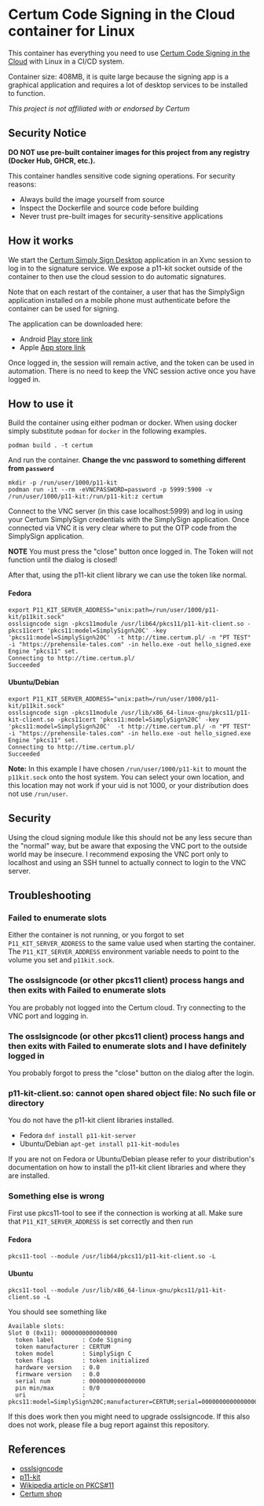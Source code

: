 # Certum Code Signing in the Cloud container for Linux

This container has everything you need to use [Certum Code Signing in the Cloud](https://shop.certum.eu/code-signing.html) with Linux in a CI/CD system.

Container size: 408MB, it is quite large because the signing app is a graphical application and requires a lot of desktop services to be installed to function.

*This project is not affiliated with or endorsed by Certum*

## Security Notice

**DO NOT use pre-built container images for this project from any registry (Docker Hub, GHCR, etc.).**

This container handles sensitive code signing operations. For security reasons:

 - Always build the image yourself from source
 - Inspect the Dockerfile and source code before building
 - Never trust pre-built images for security-sensitive applications

## How it works

We start the [Certum Simply Sign Desktop](https://support.certum.eu/en/software/procertum-smartsign/) application in an Xvnc session to log in to the signature service. We expose a p11-kit socket outside of the container to then use the cloud session to do automatic signatures.

Note that on each restart of the container, a user that has the SimplySign application installed on a mobile phone must authenticate before the container can be used for signing.

The application can be downloaded here:

 * Android [Play store link](https://play.google.com/store/apps/details?id=com.assecods.certum.simplysign)
 * Apple [App store link](https://apps.apple.com/pl/app/certum-simplysign/id1244415465)

Once logged in, the session will remain active, and the token can be used in automation. There is no need to keep the VNC session active once you have logged in.

## How to use it

Build the container using either podman or docker. When using docker simply substitute `podman` for `docker` in the following examples.

`podman build . -t certum`

And run the container. **Change the vnc password to something different from `password`**

```
mkdir -p /run/user/1000/p11-kit
podman run -it --rm -eVNCPASSWORD=password -p 5999:5900 -v /run/user/1000/p11-kit:/run/p11-kit:z certum
```

Connect to the VNC server (in this case localhost:5999) and log in using your Certum SimplySign credentials with the SimplySign application. Once connected via VNC it is very clear where to put the OTP code from the SimplySign application.

**NOTE** You must press the "close" button once logged in. The Token will not function until the dialog is closed!

After that, using the p11-kit client library we can use the token like normal.

#### Fedora
```
export P11_KIT_SERVER_ADDRESS="unix:path=/run/user/1000/p11-kit/p11kit.sock"
osslsigncode sign -pkcs11module /usr/lib64/pkcs11/p11-kit-client.so -pkcs11cert 'pkcs11:model=SimplySign%20C' -key 'pkcs11:model=SimplySign%20C'  -t http://time.certum.pl/ -n "PT TEST" -i "https://prehensile-tales.com" -in hello.exe -out hello_signed.exe
Engine "pkcs11" set.
Connecting to http://time.certum.pl/
Succeeded
```

#### Ubuntu/Debian
```
export P11_KIT_SERVER_ADDRESS="unix:path=/run/user/1000/p11-kit/p11kit.sock"
osslsigncode sign -pkcs11module /usr/lib/x86_64-linux-gnu/pkcs11/p11-kit-client.so -pkcs11cert 'pkcs11:model=SimplySign%20C' -key 'pkcs11:model=SimplySign%20C'  -t http://time.certum.pl/ -n "PT TEST" -i "https://prehensile-tales.com" -in hello.exe -out hello_signed.exe
Engine "pkcs11" set.
Connecting to http://time.certum.pl/
Succeeded
```

**Note:** In this example I have chosen `/run/user/1000/p11-kit` to mount the `p11kit.sock` onto the host system. You can select your own location, and this location may not work if your uid is not 1000, or your distribution does not use `/run/user`.


## Security

Using the cloud signing module like this should not be any less secure than the "normal" way, but be aware that exposing the VNC port to the outside world may be insecure. I recommend exposing the VNC port only to localhost and using an SSH tunnel to actually connect to login to the VNC server.

## Troubleshooting

### Failed to enumerate slots

Either the container is not running, or you forgot to set `P11_KIT_SERVER_ADDRESS` to the same value used when starting the container. The `P11_KIT_SERVER_ADDRESS` environment variable needs to point to the volume you set and `p11kit.sock`.

### The osslsigncode (or other pkcs11 client) process hangs and then exits with Failed to enumerate slots
You are probably not logged into the Certum cloud. Try connecting to the VNC port and logging in.

### The osslsigncode (or other pkcs11 client) process hangs and then exits with Failed to enumerate slots and I have definitely logged in
You probably forgot to press the "close" button on the dialog after the login.

### p11-kit-client.so: cannot open shared object file: No such file or directory
You do not have the p11-kit client libraries installed.

* Fedora `dnf install p11-kit-server`
* Ubuntu/Debian `apt-get install p11-kit-modules`

If you are not on Fedora or Ubuntu/Debian please refer to your distribution's documentation on how to install the p11-kit client libraries and where they are installed.

### Something else is wrong
First use pkcs11-tool to see if the connection is working at all. Make sure that `P11_KIT_SERVER_ADDRESS` is set correctly and then run

#### Fedora
`pkcs11-tool --module /usr/lib64/pkcs11/p11-kit-client.so -L`

#### Ubuntu
`pkcs11-tool --module /usr/lib/x86_64-linux-gnu/pkcs11/p11-kit-client.so -L`

You should see something like

```
Available slots:
Slot 0 (0x11): 0000000000000000
  token label        : Code Signing
  token manufacturer : CERTUM
  token model        : SimplySign C
  token flags        : token initialized
  hardware version   : 0.0
  firmware version   : 0.0
  serial num         : 0000000000000000
  pin min/max        : 0/0
  uri                : pkcs11:model=SimplySign%20C;manufacturer=CERTUM;serial=0000000000000000;token=Code%20Signing
```

If this does work then you might need to upgrade osslsigncode. If this also does not work, please file a bug report against this repository.

## References

* [osslsigncode](https://github.com/mtrojnar/osslsigncode)
* [p11-kit](https://p11-glue.github.io/p11-glue/p11-kit.html)
* [Wikipedia article on PKCS#11](https://en.wikipedia.org/wiki/PKCS_11)
* [Certum shop](https://shop.certum.eu/code-signing.html)
